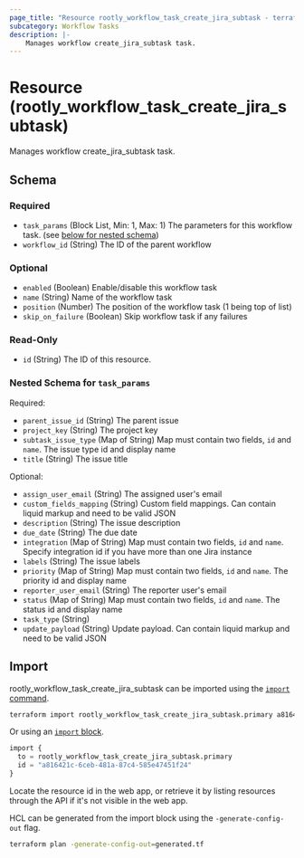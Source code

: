 ```yaml
---
page_title: "Resource rootly_workflow_task_create_jira_subtask - terraform-provider-rootly"
subcategory: Workflow Tasks
description: |-
    Manages workflow create_jira_subtask task.
---
```


# Resource (rootly_workflow_task_create_jira_subtask)

Manages workflow create_jira_subtask task.



<!-- schema generated by tfplugindocs -->
## Schema

### Required

- `task_params` (Block List, Min: 1, Max: 1) The parameters for this workflow task. (see [below for nested schema](#nestedblock--task_params))
- `workflow_id` (String) The ID of the parent workflow

### Optional

- `enabled` (Boolean) Enable/disable this workflow task
- `name` (String) Name of the workflow task
- `position` (Number) The position of the workflow task (1 being top of list)
- `skip_on_failure` (Boolean) Skip workflow task if any failures

### Read-Only

- `id` (String) The ID of this resource.

<a id="nestedblock--task_params"></a>
### Nested Schema for `task_params`

Required:

- `parent_issue_id` (String) The parent issue
- `project_key` (String) The project key
- `subtask_issue_type` (Map of String) Map must contain two fields, `id` and `name`. The issue type id and display name
- `title` (String) The issue title

Optional:

- `assign_user_email` (String) The assigned user's email
- `custom_fields_mapping` (String) Custom field mappings. Can contain liquid markup and need to be valid JSON
- `description` (String) The issue description
- `due_date` (String) The due date
- `integration` (Map of String) Map must contain two fields, `id` and `name`. Specify integration id if you have more than one Jira instance
- `labels` (String) The issue labels
- `priority` (Map of String) Map must contain two fields, `id` and `name`. The priority id and display name
- `reporter_user_email` (String) The reporter user's email
- `status` (Map of String) Map must contain two fields, `id` and `name`. The status id and display name
- `task_type` (String)
- `update_payload` (String) Update payload. Can contain liquid markup and need to be valid JSON

## Import

rootly_workflow_task_create_jira_subtask can be imported using the [`import` command](https://developer.hashicorp.com/terraform/cli/commands/import).

```sh
terraform import rootly_workflow_task_create_jira_subtask.primary a816421c-6ceb-481a-87c4-585e47451f24
```

Or using an [`import` block](https://developer.hashicorp.com/terraform/language/import).

```terraform
import {
  to = rootly_workflow_task_create_jira_subtask.primary
  id = "a816421c-6ceb-481a-87c4-585e47451f24"
}
```

Locate the resource id in the web app, or retrieve it by listing resources through the API if it's not visible in the web app.

HCL can be generated from the import block using the `-generate-config-out` flag.

```sh
terraform plan -generate-config-out=generated.tf
```
